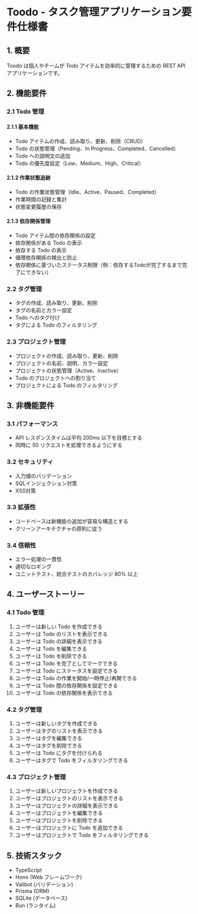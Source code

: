 # Toodo - タスク管理アプリケーション要件仕様書

## 1. 概要

Toodo は個人やチームが Todo アイテムを効率的に管理するための REST API アプリケーションです。

## 2. 機能要件

### 2.1 Todo 管理

#### 2.1.1 基本機能

- Todo アイテムの作成、読み取り、更新、削除（CRUD）
- Todo の状態管理（Pending、In Progress、Completed、Cancelled）
- Todo への説明文の追加
- Todo の優先度設定（Low、Medium、High、Critical）

#### 2.1.2 作業状態追跡

- Todo の作業状態管理（Idle、Active、Paused、Completed）
- 作業時間の記録と集計
- 状態変更履歴の保存

#### 2.1.3 依存関係管理

- Todo アイテム間の依存関係の設定
- 依存関係がある Todo の表示
- 依存する Todo の表示
- 循環依存関係の検出と防止
- 依存関係に基づいたステータス制限（例：依存するTodoが完了するまで完了にできない）

### 2.2 タグ管理

- タグの作成、読み取り、更新、削除
- タグの名前とカラー設定
- Todo へのタグ付け
- タグによる Todo のフィルタリング

### 2.3 プロジェクト管理

- プロジェクトの作成、読み取り、更新、削除
- プロジェクトの名前、説明、カラー設定
- プロジェクトの状態管理（Active、Inactive）
- Todo のプロジェクトへの割り当て
- プロジェクトによる Todo のフィルタリング

## 3. 非機能要件

### 3.1 パフォーマンス

- API レスポンスタイムは平均 200ms 以下を目標とする
- 同時に 50 リクエストを処理できるようにする

### 3.2 セキュリティ

- 入力値のバリデーション
- SQLインジェクション対策
- XSS対策

### 3.3 拡張性

- コードベースは新機能の追加が容易な構造とする
- クリーンアーキテクチャの原則に従う

### 3.4 信頼性

- エラー処理の一貫性
- 適切なロギング
- ユニットテスト、統合テストのカバレッジ 80% 以上

## 4. ユーザーストーリー

### 4.1 Todo 管理

1. ユーザーは新しい Todo を作成できる
2. ユーザーは Todo のリストを表示できる
3. ユーザーは Todo の詳細を表示できる
4. ユーザーは Todo を編集できる
5. ユーザーは Todo を削除できる
6. ユーザーは Todo を完了としてマークできる
7. ユーザーは Todo にステータスを設定できる
8. ユーザーは Todo の作業を開始/一時停止/再開できる
9. ユーザーは Todo 間の依存関係を設定できる
10. ユーザーは Todo の依存関係を表示できる

### 4.2 タグ管理

1. ユーザーは新しいタグを作成できる
2. ユーザーはタグのリストを表示できる
3. ユーザーはタグを編集できる
4. ユーザーはタグを削除できる
5. ユーザーは Todo にタグを付けられる
6. ユーザーはタグで Todo をフィルタリングできる

### 4.3 プロジェクト管理

1. ユーザーは新しいプロジェクトを作成できる
2. ユーザーはプロジェクトのリストを表示できる
3. ユーザーはプロジェクトの詳細を表示できる
4. ユーザーはプロジェクトを編集できる
5. ユーザーはプロジェクトを削除できる
6. ユーザーはプロジェクトに Todo を追加できる
7. ユーザーはプロジェクトで Todo をフィルタリングできる

## 5. 技術スタック

- TypeScript
- Hono (Web フレームワーク)
- Valibot (バリデーション)
- Prisma (ORM)
- SQLite (データベース)
- Bun (ランタイム)

